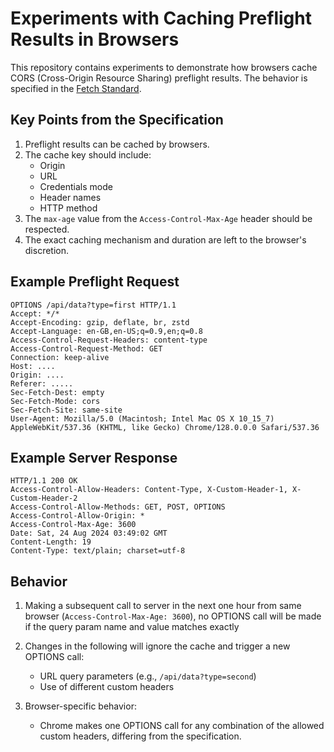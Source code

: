 # Experiments with Caching Preflight Results in Browsers

This repository contains experiments to demonstrate how browsers cache CORS (Cross-Origin Resource Sharing) preflight results. The behavior is specified in the [Fetch Standard](https://fetch.spec.whatwg.org/#cors-preflight-cache).

## Key Points from the Specification

1. Preflight results can be cached by browsers.
2. The cache key should include:
   - Origin
   - URL
   - Credentials mode
   - Header names
   - HTTP method
3. The `max-age` value from the `Access-Control-Max-Age` header should be respected.
4. The exact caching mechanism and duration are left to the browser's discretion.

## Example Preflight Request

```http
OPTIONS /api/data?type=first HTTP/1.1
Accept: */*
Accept-Encoding: gzip, deflate, br, zstd
Accept-Language: en-GB,en-US;q=0.9,en;q=0.8
Access-Control-Request-Headers: content-type
Access-Control-Request-Method: GET
Connection: keep-alive
Host: ....
Origin: ....
Referer: .....
Sec-Fetch-Dest: empty
Sec-Fetch-Mode: cors
Sec-Fetch-Site: same-site
User-Agent: Mozilla/5.0 (Macintosh; Intel Mac OS X 10_15_7) AppleWebKit/537.36 (KHTML, like Gecko) Chrome/128.0.0.0 Safari/537.36
```

## Example Server Response

```http
HTTP/1.1 200 OK
Access-Control-Allow-Headers: Content-Type, X-Custom-Header-1, X-Custom-Header-2
Access-Control-Allow-Methods: GET, POST, OPTIONS
Access-Control-Allow-Origin: *
Access-Control-Max-Age: 3600 
Date: Sat, 24 Aug 2024 03:49:02 GMT
Content-Length: 19
Content-Type: text/plain; charset=utf-8
```

## Behavior

1. Making a subsequent call to server in the next one hour from same browser (`Access-Control-Max-Age: 3600`), no OPTIONS call will be made if the query param name and value matches exactly

2. Changes in the following will ignore the cache and trigger a new OPTIONS call:
   - URL query parameters (e.g., `/api/data?type=second`)
   - Use of different custom headers

3. Browser-specific behavior:
   - Chrome makes one OPTIONS call for any combination of the allowed custom headers, differing from the specification.

